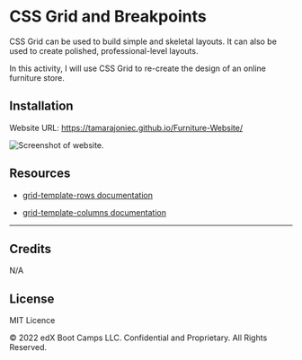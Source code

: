 # CSS Grid and Breakpoints

CSS Grid can be used to build simple and skeletal layouts. It can also be used to create polished, professional-level layouts.

In this activity, I will use CSS Grid to re-create the design of an online furniture store.

## Installation

Website URL:
https://tamarajoniec.github.io/Furniture-Website/

![Screenshot of website.](images/Screenshot.png "The Furniture webpage includes a navigation bar, a header image, and cards with text and images at the bottom of the page. There is an about me section and contact details.")    

## Resources

* [grid-template-rows documentation](https://www.w3schools.com/cssref/pr_grid-template-rows.asp) 

* [grid-template-columns documentation](https://www.w3schools.com/cssref/pr_grid-template-columns.asp)

---
## Credits

N/A

## License

MIT Licence

© 2022 edX Boot Camps LLC. Confidential and Proprietary. All Rights Reserved.
